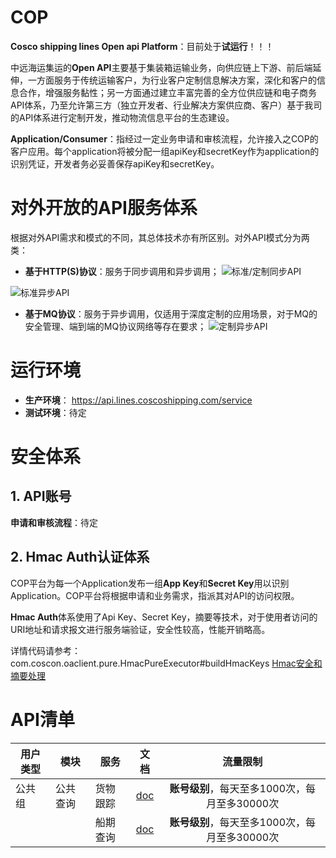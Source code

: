 # COP #

**Cosco shipping lines Open api Platform**：目前处于**试运行**！！！

中远海运集运的**Open API**主要基于集装箱运输业务，向供应链上下游、前后端延伸，一方面服务于传统运输客户，为行业客户定制信息解决方案，深化和客户的信息合作，增强服务黏性；另一方面通过建立丰富完善的全方位供应链和电子商务API体系，乃至允许第三方（独立开发者、行业解决方案供应商、客户）基于我司的API体系进行定制开发，推动物流信息平台的生态建设。


**Application/Consumer**：指经过一定业务申请和审核流程，允许接入之COP的客户应用。每个application将被分配一组apiKey和secretKey作为application的识别凭证，开发者务必妥善保存apiKey和secretKey。



# 对外开放的API服务体系 #
根据对外API需求和模式的不同，其总体技术亦有所区别。对外API模式分为两类：
* **基于HTTP(S)协议**：服务于同步调用和异步调用；
![标准/定制同步API](https://github.com/Chenjp/COP/blob/master/docs/images/overview_001.png)

![标准异步API](https://github.com/Chenjp/COP/blob/master/docs/images/overview_002.png)

* **基于MQ协议**：服务于异步调用，仅适用于深度定制的应用场景，对于MQ的安全管理、端到端的MQ协议网络等存在要求；
![定制异步API](https://github.com/Chenjp/COP/blob/master/docs/images/overview_003.png)



# 运行环境 #

* **生产环境**： https://api.lines.coscoshipping.com/service 
* **测试环境**：待定



# 安全体系 #

## 1. API账号 ##

**申请和审核流程**：待定

## 2. Hmac Auth认证体系 ##

COP平台为每一个Application发布一组**App Key**和**Secret Key**用以识别Application。COP平台将根据申请和业务需求，指派其对API的访问权限。

**Hmac Auth**体系使用了Api Key、Secret Key，摘要等技术，对于使用者访问的URI地址和请求报文进行服务端验证，安全性较高，性能开销略高。

详情代码请参考：com.coscon.oaclient.pure.HmacPureExecutor#buildHmacKeys [Hmac安全和摘要处理](https://github.com/Chenjp/COP/blob/master/openapi-client-pure/src/main/java/com/coscon/oaclient/pure/HmacPureExecutor.java) 



# API清单 #

| 用户类型           | 模块           | 服务        | 文档 | 流量限制|
| ------------ | ------------ | ---------- | :-------: | :-------: |
| 公共组   | 公共查询        | 货物跟踪|[doc](https://github.com/Chenjp/COP/blob/master/docs/info-cargotracking.md)| **账号级别**，每天至多1000次，每月至多30000次|
|      |         | 船期查询|[doc](https://github.com/Chenjp/COP/blob/master/docs/info-schedule.md)| **账号级别**，每天至多1000次，每月至多30000次|
